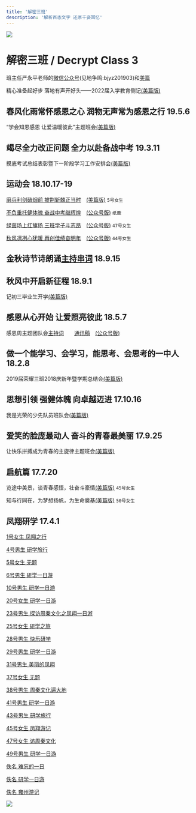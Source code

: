 ```yaml
---
title: '解密三班'
description: '解析百态文字 还原千姿回忆'
---
```


![](https://ss2.meipian.me/users/16033976/5d40e8852536425a97cb75f7960fa505.jpg)

# 解密三班 / Decrypt Class 3

班主任严永平老师的<u>微信公众号</u>(见地争鸣:bjyz201903)和[美篇](https://www.meipian.cn/c/16033976)

精心准备起好步  落地有声开好头——2022届入学教育侧记[(美篇版)](https://www.meipian.cn/2c6idnro)

## 春风化雨常怀感恩之心 润物无声常为感恩之行 19.5.6

“学会知恩感恩 让爱温暖彼此”主题班会[(美篇版)](https://www.meipian.cn/23edptic)

## 竭尽全力改正问题 全力以赴备战中考 19.3.11

摸底考试总结表彰暨下一阶段学习工作安排会[(美篇版)](https://www.meipian.cn/1yvhpwmp)

## 运动会 18.10.17-19

[磨兵利剑硝烟前  披荆斩棘正当时](txg/181016c)　[(美篇版)](https://www.meipian.cn/1o6k1jam) `5号女生`

[不负重托健体魄  奋战中考继辉煌](txg/181017c)　[(公众号版)](https://mp.weixin.qq.com/s/4sB0wfHD3Nz3aFiDY7XtaQ) `纸鹿`

[绿茵场上红旗扬  三班学子斗志昂](txg/181018c)　[(公众号版)](https://mp.weixin.qq.com/s/5XCry17248iWC5JbUGZQvg) `47号女生`

[秋风凛冽心犹暖  再创佳绩奋明年](txg/181019c)　[(公众号版)](https://mp.weixin.qq.com/s/2hC-R6f2fqf1VFFppe4xpQ) `44号女生`

## 金秋诗节诗朗诵[主持串词](txg/180915h) 18.9.15

## 秋风中开启新征程 18.9.1

记初三毕业生开学[(美篇版)](https://www.meipian.cn/1kb9awvo)

## 感恩从心开始 让爱照亮彼此 18.5.7

感恩周主题团队会[主持词](txg/180507h)　　[通讯稿](180507c)　[(公众号版)](https://mp.weixin.qq.com/s/g8I7qTwPl5FIqvlHSK5TOA)

## 做一个能学习、会学习，能思考、会思考的一中人 18.2.8

2019届荣耀三班2018庆新年暨学期总结会[(美篇版)](https://www.meipian.cn/133b7og5)

## 思想引领 强健体魄 向卓越迈进 17.10.16

我是光荣的少先队员班队会[(美篇版)](https://www.meipian.cn/uyihqow)

## 爱笑的脸庞最动人 奋斗的青春最美丽 17.9.25

让快乐拼搏成为青春的主旋律主题班会[(美篇版)](https://www.meipian.cn/taa208a)

## 启航篇 17.7.20

览途中美景，谈青春感悟，壮奋斗豪情[(美篇版)](https://www.meipian.cn/ogruql7) `45号女生`

知与行同在，为梦想扬帆，为生命奠基[(美篇版)](https://www.meipian.cn/ogredc8) `50号女生`

## 凤翔研学 17.4.1

[1号女生 凤翔之行](https://github.com/L33Z22L11/Zhilu.fun/blob/master/fx/01)

[4号男生 研学旅行](https://github.com/L33Z22L11/Zhilu.fun/blob/master/fx/04)

[5号女生 无题](https://github.com/L33Z22L11/Zhilu.fun/blob/master/fx/05)

[6号男生 研学一日游](https://github.com/L33Z22L11/Zhilu.fun/blob/master/fx/06)

[10号男生 研学一日游](https://github.com/L33Z22L11/Zhilu.fun/blob/master/fx/10)

[20号女生 研学一日游](https://github.com/L33Z22L11/Zhilu.fun/blob/master/fx/20)

[23号男生 探访周秦文化之凤翔一日游](https://github.com/L33Z22L11/Zhilu.fun/blob/master/fx/23)

[25号女生 研学之旅](https://github.com/L33Z22L11/Zhilu.fun/blob/master/fx/25)

[28号男生 快乐研学](https://github.com/L33Z22L11/Zhilu.fun/blob/master/fx/28)

[29号男生 研学一日游](https://github.com/L33Z22L11/Zhilu.fun/blob/master/fx/29)

[31号男生 美丽的凤翔](https://github.com/L33Z22L11/Zhilu.fun/blob/master/fx/31)

[37号女生 无题](https://github.com/L33Z22L11/Zhilu.fun/blob/master/fx/37)

[38号男生 周秦文化遍大地](https://github.com/L33Z22L11/Zhilu.fun/blob/master/fx/38)

[41号男生 研学一日游](https://github.com/L33Z22L11/Zhilu.fun/blob/master/fx/41)

[43号男生 研学旅行](https://github.com/L33Z22L11/Zhilu.fun/blob/master/fx/43)

[45号女生 凤翔游记](https://github.com/L33Z22L11/Zhilu.fun/blob/master/fx/45)

[47号女生 访周秦文化](https://github.com/L33Z22L11/Zhilu.fun/blob/master/fx/47)

[49号男生 研学一日游](https://github.com/L33Z22L11/Zhilu.fun/blob/master/fx/49)

[佚名 难忘的一日](https://github.com/L33Z22L11/Zhilu.fun/blob/master/fx/nw)

[佚名 研学一日游](https://github.com/L33Z22L11/Zhilu.fun/blob/master/fx/yx)

[佚名 雍州游记](https://github.com/L33Z22L11/Zhilu.fun/blob/master/fx/yz)

![](http://p.qlogo.cn/gh/498288390/498288390/0/)